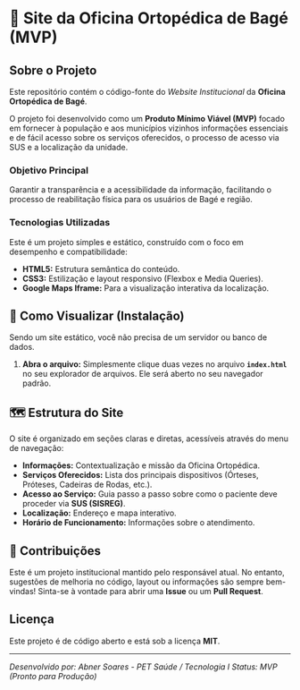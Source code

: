 # 🏥 Site da Oficina Ortopédica de Bagé (MVP)

## Sobre o Projeto

Este repositório contém o código-fonte do *Website Institucional* da **Oficina Ortopédica de Bagé**.

O projeto foi desenvolvido como um **Produto Mínimo Viável (MVP)** focado em fornecer à população e aos municípios vizinhos informações essenciais e de fácil acesso sobre os serviços oferecidos, o processo de acesso via SUS e a localização da unidade.

### Objetivo Principal

Garantir a transparência e a acessibilidade da informação, facilitando o processo de reabilitação física para os usuários de Bagé e região.

### Tecnologias Utilizadas

Este é um projeto simples e estático, construído com o foco em desempenho e compatibilidade:

  * **HTML5:** Estrutura semântica do conteúdo.
  * **CSS3:** Estilização e layout responsivo (Flexbox e Media Queries).
  * **Google Maps Iframe:** Para a visualização interativa da localização.

## 🚀 Como Visualizar (Instalação)

Sendo um site estático, você não precisa de um servidor ou banco de dados.

1.  **Abra o arquivo:**
    Simplesmente clique duas vezes no arquivo **`index.html`** no seu explorador de arquivos. Ele será aberto no seu navegador padrão.

## 🗺️ Estrutura do Site

O site é organizado em seções claras e diretas, acessíveis através do menu de navegação:

  * **Informações:** Contextualização e missão da Oficina Ortopédica.
  * **Serviços Oferecidos:** Lista dos principais dispositivos (Órteses, Próteses, Cadeiras de Rodas, etc.).
  * **Acesso ao Serviço:** Guia passo a passo sobre como o paciente deve proceder via **SUS (SISREG)**.
  * **Localização:** Endereço e mapa interativo.
  * **Horário de Funcionamento:** Informações sobre o atendimento.

## 🤝 Contribuições

Este é um projeto institucional mantido pelo responsável atual. No entanto, sugestões de melhoria no código, layout ou informações são sempre bem-vindas\! Sinta-se à vontade para abrir uma **Issue** ou um **Pull Request**.

## Licença

Este projeto é de código aberto e está sob a licença **MIT**.

-----

*Desenvolvido por: Abner Soares - PET Saúde / Tecnologia I*
*Status: MVP (Pronto para Produção)*
